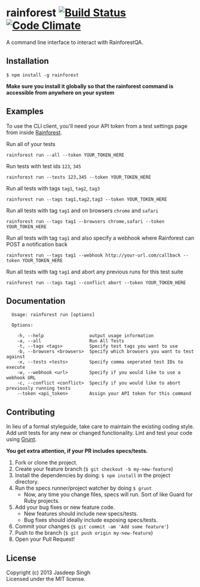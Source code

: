 # rainforest [![Build Status](https://travis-ci.org/metaware/rainforest.svg?branch=master)](https://travis-ci.org/metaware/rainforest) [![Code Climate](https://codeclimate.com/github/jasdeepsingh/rainforest.png)](https://codeclimate.com/github/jasdeepsingh/rainforest)

A command line interface to interact with RainforestQA.

## Installation

```
$ npm install -g rainforest
```

**Make sure you install it globally so that the rainforest command is accessible from anywhere on your system**

## Examples

To use the CLI client, you'll need your API token from a test settings page from inside [Rainforest](https://app.rainforestqa.com/).

Run all of your tests

    rainforest run --all --token YOUR_TOKEN_HERE

Run tests with test ids `123`, `345`

    rainforest run --tests 123,345 --token YOUR_TOKEN_HERE 

Run all tests with tags `tag1`, `tag2`, `tag3` 

    rainforest run --tags tag1,tag2,tag3 --token YOUR_TOKEN_HERE 

Run all tests with tag `tag1` and on browsers `chrome` and `safari`

    rainforest run --tags tag1 --browsers chrome,safari --token YOUR_TOKEN_HERE 

Run all tests with tag `tag1` and also specify a webhook where Rainforest can POST a notification back

    rainforest run --tags tag1 --webhook http://your-url.com/callback --token YOUR_TOKEN_HERE 

Run all tests with tag `tag1` and abort any previous runs for this test suite

    rainforest run --tags tag1 --conflict abort --token YOUR_TOKEN_HERE 

## Documentation

```
  Usage: rainforest run [options]

  Options:

    -h, --help                 output usage information
    -a, --all                  Run All Tests
    -t, --tags <tags>          Specify test tags you want to use
    -b, --browsers <browsers>  Specify which browsers you want to test against
    -x, --tests <tests>        Specify comma seperated test IDs to execute
    -w, --webhook <url>        Specify if you would like to use a webhook URL
    -c, --conflict <conflict>  Specify if you would like to abort previously running tests
    --token <api_token>        Assign your API token for this command
```

## Contributing
In lieu of a formal styleguide, take care to maintain the existing coding style. Add unit tests for any new or changed functionality. Lint and test your code using [Grunt](http://gruntjs.com/).

**You get extra attention, if your PR includes specs/tests.**

1. Fork or clone the project.
2. Create your feature branch (`$ git checkout -b my-new-feature`)
3. Install the dependencies by doing: `$ npm install` in the project directory.
4. Run the specs runner/project watcher by doing `$ grunt` 
    - Now, any time you change files, specs will run. Sort of like Guard for Ruby projects.
5. Add your bug fixes or new feature code.
    - New features should include new specs/tests. 
    - Bug fixes should ideally include exposing specs/tests.
6. Commit your changes (`$ git commit -am 'Add some feature'`)
7. Push to the branch (`$ git push origin my-new-feature`)
8. Open your Pull Request!


## License
Copyright (c) 2013 Jasdeep Singh  
Licensed under the MIT license.
